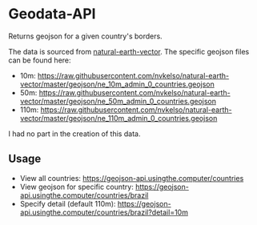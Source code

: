 # Geodata-API

Returns geojson for a given country's borders.

The data is sourced from [natural-earth-vector](https://github.com/nvkelso/natural-earth-vector). The specific geojson files can be found here:
- 10m: https://raw.githubusercontent.com/nvkelso/natural-earth-vector/master/geojson/ne_10m_admin_0_countries.geojson
- 50m: https://raw.githubusercontent.com/nvkelso/natural-earth-vector/master/geojson/ne_50m_admin_0_countries.geojson
- 110m: https://raw.githubusercontent.com/nvkelso/natural-earth-vector/master/geojson/ne_110m_admin_0_countries.geojson

I had no part in the creation of this data.

## Usage

- View all countries: https://geojson-api.usingthe.computer/countries
- View geojson for specific country: https://geojson-api.usingthe.computer/countries/brazil
- Specify detail (default 110m): https://geojson-api.usingthe.computer/countries/brazil?detail=10m